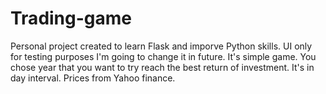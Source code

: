 # Trading-game

Personal project created to learn Flask and imporve Python skills.
UI only for testing purposes I'm going to change it in future. 
It's simple game. You chose year that you want to try reach the best return of investment. It's in day interval. Prices from Yahoo finance. 
